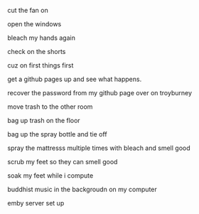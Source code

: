 cut the fan on

open the windows

bleach my hands again

check on the shorts

cuz on first things first

get a github pages up and see what happens.

recover the password from my github page over on troyburney

move trash to the other room

bag up trash on the floor

bag up the spray bottle and tie off

spray the mattresss multiple times with bleach and smell good

scrub my feet so they can smell good

soak my feet while i compute

buddhist music in the backgroudn on my computer

emby server set up


